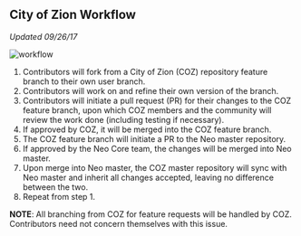 ## City of Zion Workflow
*Updated 09/26/17*

![workflow](https://github.com/jhepkema/communityResources/blob/master/New%20Workflow.png)

1.	Contributors will fork from a City of Zion (COZ) repository feature branch to their own user branch.
2.	Contributors will work on and refine their own version of the branch.
3.	Contributors will initiate a pull request (PR) for their changes to the COZ feature branch, upon which COZ members and the community will review the work done (including testing if necessary). 
4.	If approved by COZ, it will be merged into the COZ feature branch.
5.	The COZ feature branch will initiate a PR to the Neo master repository. 
6.	If approved by the Neo Core team, the changes will be merged into Neo master.
7.	Upon merge into Neo master, the COZ master repository will sync with Neo master and inherit all changes accepted, leaving no difference between the two.
8.	Repeat from step 1.

**NOTE**: All branching from COZ for feature requests will be handled by COZ. Contributors need not concern themselves with this issue.

